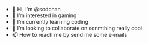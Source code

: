 - 👋 Hi, I’m @sodchan
- 👀 I’m interested in gaming
- 🌱 I’m currently learning coding
- 💞️ I’m looking to collaborate on sonmthing really cool
- 📫 How to reach me by send me some e-mails

<!---
sodchan/sodchan is a ✨ special ✨ repository because its `README.md` (this file) appears on your GitHub profile.
You can click the Preview link to take a look at your changes.
--->
